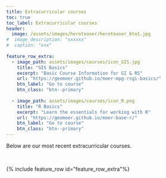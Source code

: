 ```yaml
---
title: Extracurricular courses
toc: true
toc_label: Extracurricular courses
header:
  image: /assets/images/heroteaser/heroteaser_6to1.jpg
#  image_description: "xxxxxx"
#  caption: "xxx"
   
feature_row_extra:
  - image_path: assets/images/courses/icon_GIS.jpg
    title: "GIS Basics"
    excerpt: "Basic Course Information for GI & RS"
    url: "https://geomoer.github.io/moer-mpg-rsgi-basics/"
    btn_label: "Go to course"
    btn_class: "btn--primary"
    
  - image_path: assets/images/courses/icon_R.png
    title: "R Basics"
    excerpt: "Learn the essentials for working with R"
    url: "https://geomoer.github.io/moer-base-r/"
    btn_label: "Go to course"
    btn_class: "btn--primary"
---
```


Below are our most recent extracurricular courses.
<!--more-->

<br>


{% include feature_row id="feature_row_extra"%}











